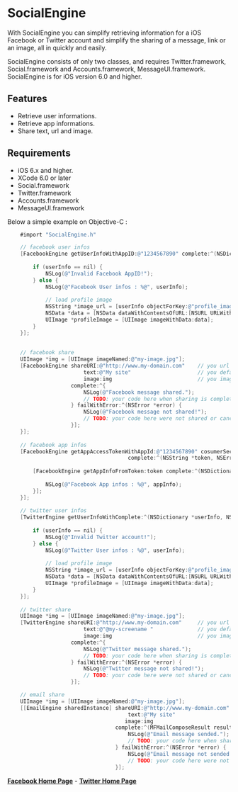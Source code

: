 **SocialEngine**
================

With SocialEngine you can simplify retrieving information for a iOS Facebook or Twitter account 
and simplify the sharing of a message, link or an image, all in quickly and easily.

SocialEngine consists of only two classes, and requires Twitter.framework, Social.framework 
and Accounts.framework, MessageUI.framework. SocialEngine is for iOS version 6.0 and higher.

## Features
* Retrieve user informations.
* Retrieve app informations.
* Share text, url and image.

## Requirements
* iOS 6.x and higher.
* XCode 6.0 or later
* Social.framework
* Twitter.framework
* Accounts.framework
* MessageUI.framework

Below a simple example on Objective-C :

```objective-c
	#import "SocialEngine.h"

	// facebook user infos
	[FacebookEngine getUserInfoWithAppID:@"1234567890" complete:^(NSDictionary *userInfo, NSError *error) {
        
        if (userInfo == nil) {
            NSLog(@"Invalid Facebook AppID!");
        } else {
            NSLog(@"Facebook User infos : %@", userInfo);
            
	        // load profile image
    	    NSString *image_url = [userInfo objectForKey:@"profile_image_url"];
        	NSData *data = [NSData dataWithContentsOfURL:[NSURL URLWithString:image_url]];
        	UIImage *profileImage = [UIImage imageWithData:data];
        }
    }];
        
        
    // facebook share
    UIImage *img = [UIImage imageNamed:@"my-image.jpg"];
    [FacebookEngine shareURI:@"http://www.my-domain.com"  	// you url (uri)
                        text:@"My site"                     // you default message
                        image:img                           // you image
                    complete:^{
                        NSLog(@"Facebook message shared.");
                        // TODO: your code here when sharing is completed
                    } failWithError:^(NSError *error) {
                        NSLog(@"Facebook message not shared!");
                        // TODO: your code here were not shared or canceled
                    }];
    }];
    
    // facebook app infos
    [FacebookEngine getAppAccessTokenWithAppId:@"1234567890" cosumerSecret:@"1234567890" 
    								  complete:^(NSString *token, NSError *error) {
    								  
        [FacebookEngine getAppInfoFromToken:token complete:^(NSDictionary *appInfo, NSError *error) {
            
            NSLog(@"Facebook App infos : %@", appInfo);
        }];
    }];
    
    // twitter user infos
    [TwitterEngine getUserInfoWithComplete:^(NSDictionary *userInfo, NSError *error) {
        
        if (userInfo == nil) {
            NSLog(@"Invalid Twitter account!");
        } else {
            NSLog(@"Twitter User infos : %@", userInfo);
            
	        // load profile image
    	    NSString *image_url = [userInfo objectForKey:@"profile_image_url"];
        	NSData *data = [NSData dataWithContentsOfURL:[NSURL URLWithString:image_url]];
        	UIImage *profileImage = [UIImage imageWithData:data];
        }
    }];
        
    // twitter share
    UIImage *img = [UIImage imageNamed:@"my-image.jpg"];
    [TwitterEngine shareURI:@"http://www.my-domain.com"   	// you url (uri)
                        text:@"@my-screename "              // you default message
                        image:img                           // you image
                    complete:^{
                        NSLog(@"Twitter message shared.");
                        // TODO: your code here when sharing is completed
                    } failWithError:^(NSError *error) {
                        NSLog(@"Twitter message not shared!");
                        // TODO: your code here were not shared or canceled
                    }];

    // email share
    UIImage *img = [UIImage imageNamed:@"my-image.jpg"];
    [[EmailEngine sharedInstance] shareURI:@"http://www.my-domain.com"  // you url (uri)
                                      text:@"My site"                	// you default message
                                     image:img                          // you image
                                  complete:^(MFMailComposeResult result) {
                                      NSLog(@"Email message sended.");
                                      // TODO: your code here when sharing is completed
                                  } failWithError:^(NSError *error) {
                                      NSLog(@"Email message not sended!");
                                      // TODO: your code here were not shared or canceled
                                  }];
```

**[Facebook Home Page](https://www.facebook.com/prioregroup)**  -  **[Twitter Home Page](https://www.twitter.com/DaniloPriore)**
